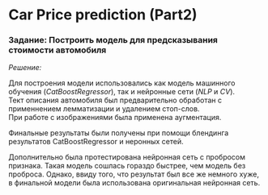 # Car Price prediction (Part2)
### Задание: Построить модель для предсказывания стоимости автомобиля

*Решение:*  

Для построения модели использовались как модель машинного обучения (*CatBoostRegressor*), так и нейронные сети (*NLP* и *CV*).  
Тект описания автомобиля был предварительно обработан с применнением лемматизации и удалением стоп-слов.  
При работе с изображениями была применена аугментация.  

Финальные результаты были получены при помощи блендинга результатов CatBoostRegressor и неронных сетей.

Дополнительно была протестирована нейронная сеть с пробросом признака. Такая модель сошлась гораздо быстрее, чем модель без проброса. Однако, ввиду того, что результат был все же немного хуже, в финальной модели была использована оригинальная нейронная сеть.


